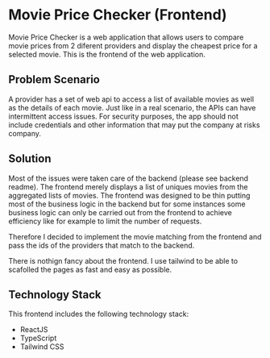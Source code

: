 # Movie Price Checker (Frontend)

Movie Price Checker is a web application that allows users to compare movie prices from 2 diferent providers and display the cheapest price for a selected movie.  This is the frontend of the web application.

## Problem Scenario

A provider has a set of web api to access a list of available movies as well as the details of each movie.  Just like in a real scenario, the APIs can have intermittent access issues.  For security purposes, the app should not include credentials and other information that may put the company at risks company. 

## Solution

Most of the issues were taken care of the backend (please see backend readme).  The frontend merely displays a list of uniques movies from the aggregated lists of movies.  The frontend was designed to be thin putting most of the business logic in the backend but for some instances some business logic can only be carried out from the frontend to achieve efficiency like for example to limit the number of requests.

Therefore I decided to implement the movie matching from the frontend and pass the ids of the providers that match to the backend.  

There is nothign fancy about the frontend. I use tailwind to be able to scafolled the pages as fast and easy as possible.  

## Technology Stack

This frontend includes the following technology stack:

* ReactJS
* TypeScript
* Tailwind CSS  